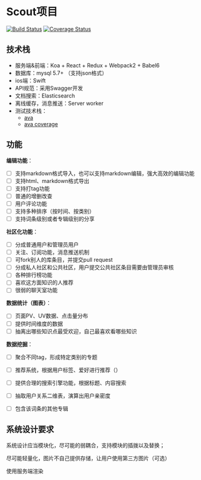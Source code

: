 # Scout项目

[![Build Status](https://travis-ci.org/boycgit/scout.svg?branch=master)](https://travis-ci.org/boycgit/scout)
[![Coverage Status](https://coveralls.io/repos/github/boycgit/scout/badge.svg?branch=master)](https://coveralls.io/github/boycgit/scout?branch=master)

## 技术栈

 - 服务端&前端：Koa + React + Redux + Webpack2 + Babel6
 - 数据库：mysql 5.7+ （支持json格式）
 - ios端：Swift
 - API规范：采用Swagger开发
 - 文档搜索：Elasticsearch
 - 离线缓存，消息推送：Server worker
 - 测试技术栈：
    - [ava](https://github.com/avajs/ava-docs/blob/master/zh_CN/readme.md)
    - [ava coverage](https://github.com/avajs/ava-docs/blob/master/zh_CN/docs/recipes/code-coverage.md)

## 功能

**编辑功能**：
 - [ ] 支持markdown格式导入，也可以支持markdown编辑，强大高效的编辑功能
 - [ ] 支持html、markdown格式导出
 - [ ] 支持打tag功能
 - [ ] 普通的增删改查
 - [ ] 用户评论功能
 - [ ] 支持多种排序（按时间、按类别）
 - [ ] 支持词条级别或者专辑级别的分享

**社区化功能**：
 - [ ] 分成普通用户和管理员用户
 - [ ] 关注、订阅功能，消息推送机制
 - [ ] 可fork别人的库条目，并提交pull request
 - [ ] 分成私人社区和公共社区，用户提交公共社区条目需要由管理员审核
 - [ ] 各种排行榜功能
 - [ ] 喜欢这方面知识的人推荐
 - [ ] 很弱的聊天室功能

**数据统计（图表）**：
 - [ ] 页面PV、UV数据、点击量分布
 - [ ] 提供时间维度的数据
 - [ ] 抽离出哪些知识点最受欢迎，自己最喜欢看哪些知识

**数据挖掘**：
 - [ ] 聚合不同tag，形成特定类别的专题
 - [ ] 推荐系统，根据用户标签、爱好进行推荐（）
 - [ ] 提供合理的搜索引擎功能，根据标题、内容搜索
 - [ ] 抽取用户关系二维表，演算出用户亲密度
 - [ ] 包含该词条的其他专辑


## 系统设计要求

系统设计应当模块化，尽可能的弱耦合，支持模块的插拨以及替换；

尽可能轻量化，图片不自己提供存储，让用户使用第三方图片（可选）

使用服务端渲染